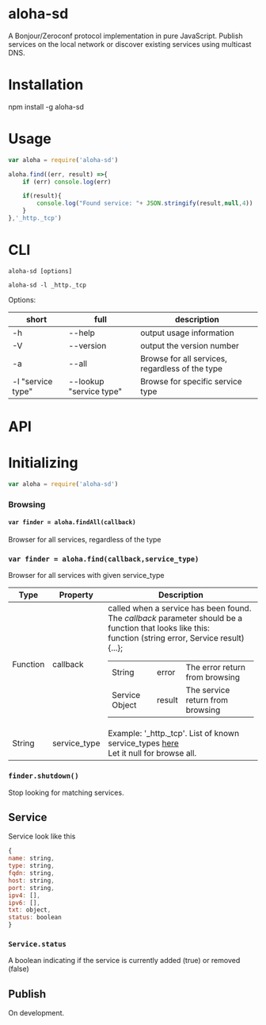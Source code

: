 # aloha-sd
A Bonjour/Zeroconf protocol implementation in pure JavaScript. Publish services on the local network or discover existing services using multicast DNS.

# Installation
npm install -g aloha-sd

# Usage
```js
var aloha = require('aloha-sd')

aloha.find((err, result) =>{
    if (err) console.log(err)

    if(result){
        console.log("Found service: "+ JSON.stringify(result,null,4))
    }
},'_http._tcp')
```

# CLI
```
aloha-sd [options]
```

```
aloha-sd -l _http._tcp
```

Options:

| short | full | description |
| --- | --- | --- |
| -h | --help | output usage information |
| -V | --version | output the version number|
| -a | --all | Browse for all services, regardless of the type |
| -l "service type" | --lookup "service type" | Browse for specific service type |

# API
# Initializing
```js
var aloha = require('aloha-sd')
```

### Browsing
#### `var finder = aloha.findAll(callback)`
Browser for all services, regardless of the type

### `var finder = aloha.find(callback,service_type)`
Browser for all services with given service_type


| Type | Property | Description |
| --- | --- | --- |
| Function | callback | called when a service has been found.</br>The *callback* parameter should be a function that looks like this:</br>function (string error, Service result){...};</br><table><tr><td>String</td><td>error</td><td>The error return from browsing</td></tr><tr><td>Service Object</td><td>result</td><td>The service return from browsing</td></tr></table> |
| String | service_type | Example: '_http._tcp'. List of known service_types [here](https://github.com/cuongurus/Zeroconf-for-Chrome/blob/master/test/browser/service-types.js)</br>Let it null for browse all. |

### `finder.shutdown()`
Stop looking for matching services.

## Service
Service look like this
```js
{
name: string,
type: string,
fqdn: string,
host: string,
port: string,
ipv4: [],
ipv6: [],
txt: object,
status: boolean
}
```

### `Service.status`
A boolean indicating if the service is currently added (true) or removed (false)

## Publish
On development.
